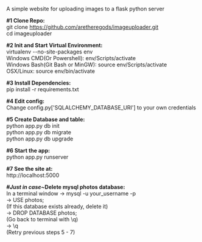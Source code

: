 A simple website for uploading images to a flask python server

<strong>#1 Clone Repo:</strong><br />
git clone https://github.com/aretheregods/imageuploader.git
<br />
cd imageuploader

<strong>#2 Init and Start Virtual Environment:</strong><br />
virtualenv --no-site-packages env<br />
Windows CMD(Or Powershell): env/Scripts/activate<br />
Windows Bash(Git Bash or MinGW): source env/Scripts/activate<br />
OSX/Linux: source env/bin/activate

<strong>#3 Install Dependencies:</strong><br />
pip install  -r requirements.txt

<strong>#4 Edit config:</strong><br />
Change config.py['SQLALCHEMY_DATABASE_URI'] to your own credentials

<strong>#5 Create Database and table:</strong><br />
python app.py db init<br />
python app.py db migrate<br />
python app.py db upgrade

<strong>#6 Start the app:</strong><br />
python app.py runserver

<strong>#7 See the site at:</strong><br />
http://localhost:5000

<strong>#<em>Just in case~</em>Delete mysql photos database:</strong><br />
In a terminal window -> mysql -u your_username -p<br />
-> USE photos;<br />
(If this database exists already, delete it)<br />
-> DROP DATABASE photos;<br />
(Go back to terminal with \q)<br />
-> \q<br />
(Retry previous steps 5 - 7)

